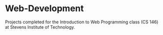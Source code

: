 # Web-Development
Projects completed for the Introduction to Web Programming class (CS 146) at Stevens Institute of Technology.
